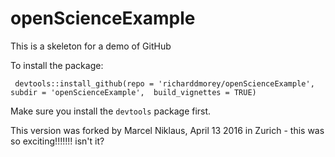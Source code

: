 # openScienceExample

This is a skeleton for a demo of GitHub

To install the package:

     devtools::install_github(repo = 'richarddmorey/openScienceExample', subdir = 'openScienceExample',  build_vignettes = TRUE)

Make sure you install the `devtools` package first.

This version was forked by Marcel Niklaus, April 13 2016 in Zurich - this was so exciting!!!!!!! isn't it?